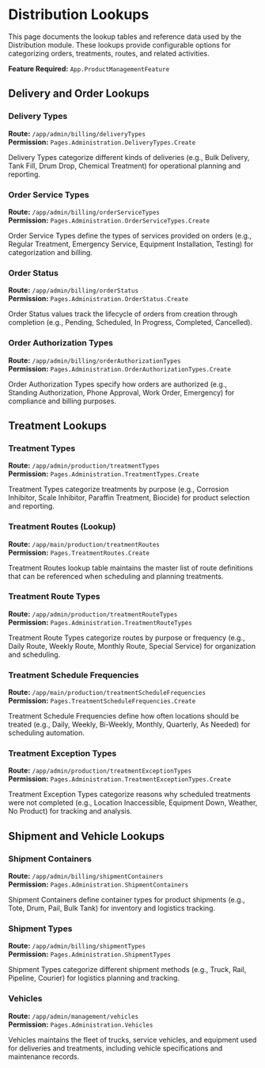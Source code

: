# Distribution Lookups

This page documents the lookup tables and reference data used by the Distribution module. These lookups provide configurable options for categorizing orders, treatments, routes, and related activities.

**Feature Required:** `App.ProductManagementFeature`

## Delivery and Order Lookups

### Delivery Types
**Route:** `/app/admin/billing/deliveryTypes`  
**Permission:** `Pages.Administration.DeliveryTypes.Create`

Delivery Types categorize different kinds of deliveries (e.g., Bulk Delivery, Tank Fill, Drum Drop, Chemical Treatment) for operational planning and reporting.

### Order Service Types
**Route:** `/app/admin/billing/orderServiceTypes`  
**Permission:** `Pages.Administration.OrderServiceTypes.Create`

Order Service Types define the types of services provided on orders (e.g., Regular Treatment, Emergency Service, Equipment Installation, Testing) for categorization and billing.

### Order Status
**Route:** `/app/admin/billing/orderStatus`  
**Permission:** `Pages.Administration.OrderStatus.Create`

Order Status values track the lifecycle of orders from creation through completion (e.g., Pending, Scheduled, In Progress, Completed, Cancelled).

### Order Authorization Types
**Route:** `/app/admin/billing/orderAuthorizationTypes`  
**Permission:** `Pages.Administration.OrderAuthorizationTypes.Create`

Order Authorization Types specify how orders are authorized (e.g., Standing Authorization, Phone Approval, Work Order, Emergency) for compliance and billing purposes.

## Treatment Lookups

### Treatment Types
**Route:** `/app/admin/production/treatmentTypes`  
**Permission:** `Pages.Administration.TreatmentTypes.Create`

Treatment Types categorize treatments by purpose (e.g., Corrosion Inhibitor, Scale Inhibitor, Paraffin Treatment, Biocide) for product selection and reporting.

### Treatment Routes (Lookup)
**Route:** `/app/main/production/treatmentRoutes`  
**Permission:** `Pages.TreatmentRoutes.Create`

Treatment Routes lookup table maintains the master list of route definitions that can be referenced when scheduling and planning treatments.

### Treatment Route Types
**Route:** `/app/admin/production/treatmentRouteTypes`  
**Permission:** `Pages.Administration.TreatmentRouteTypes`

Treatment Route Types categorize routes by purpose or frequency (e.g., Daily Route, Weekly Route, Monthly Route, Special Service) for organization and scheduling.

### Treatment Schedule Frequencies
**Route:** `/app/main/production/treatmentScheduleFrequencies`  
**Permission:** `Pages.TreatmentScheduleFrequencies.Create`

Treatment Schedule Frequencies define how often locations should be treated (e.g., Daily, Weekly, Bi-Weekly, Monthly, Quarterly, As Needed) for scheduling automation.

### Treatment Exception Types
**Route:** `/app/admin/production/treatmentExceptionTypes`  
**Permission:** `Pages.Administration.TreatmentExceptionTypes.Create`

Treatment Exception Types categorize reasons why scheduled treatments were not completed (e.g., Location Inaccessible, Equipment Down, Weather, No Product) for tracking and analysis.

## Shipment and Vehicle Lookups

### Shipment Containers
**Route:** `/app/admin/billing/shipmentContainers`  
**Permission:** `Pages.Administration.ShipmentContainers`

Shipment Containers define container types for product shipments (e.g., Tote, Drum, Pail, Bulk Tank) for inventory and logistics tracking.

### Shipment Types
**Route:** `/app/admin/billing/shipmentTypes`  
**Permission:** `Pages.Administration.ShipmentTypes`

Shipment Types categorize different shipment methods (e.g., Truck, Rail, Pipeline, Courier) for logistics planning and tracking.

### Vehicles
**Route:** `/app/admin/management/vehicles`  
**Permission:** `Pages.Administration.Vehicles`

Vehicles maintains the fleet of trucks, service vehicles, and equipment used for deliveries and treatments, including vehicle specifications and maintenance records.

